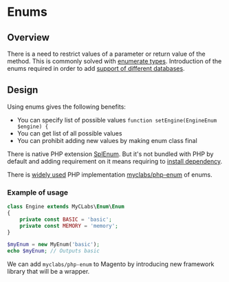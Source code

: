 # Enums

## Overview

There is a need to restrict values of a parameter or return value of the method. This is commonly solved with [enumerate types](https://en.wikipedia.org/wiki/Enumerated_type). Introduction of the enums required in order to add [support of different databases](https://github.com/magento/architecture/pull/318).

## Design

Using enums gives the following benefits:
* You can specify list of possible values `function setEngine(EngineEnum $engine) {`
* You can get list of all possible values
* You can prohibit adding new values by making enum class final

There is native PHP extension [SplEnum](http://www.php.net/manual/en/class.splenum.php). But it's not bundled with PHP by default and adding requirement on it means requiring to [install dependency](https://www.php.net/manual/en/spl-types.installation.php).

There is [widely used](https://github.com/myclabs/php-enum#related-projects) PHP implementation [myclabs/php-enum](https://github.com/myclabs/php-enum) of enums.

### Example of usage

```php
class Engine extends MyCLabs\Enum\Enum
{
    private const BASIC = 'basic';
    private const MEMORY = 'memory';
}

$myEnum = new MyEnum('basic');
echo $myEnum; // Outputs basic
```

We can add `myclabs/php-enum` to Magento by introducing new framework library that will be a wrapper.

